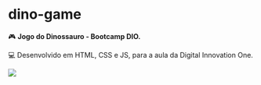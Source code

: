 # dino-game
:video_game: **Jogo do Dinossauro - Bootcamp DIO.** 

:computer: ​Desenvolvido em HTML, CSS e JS, para a aula da Digital Innovation One.

![](C:\workspace\dino-game\example.png)